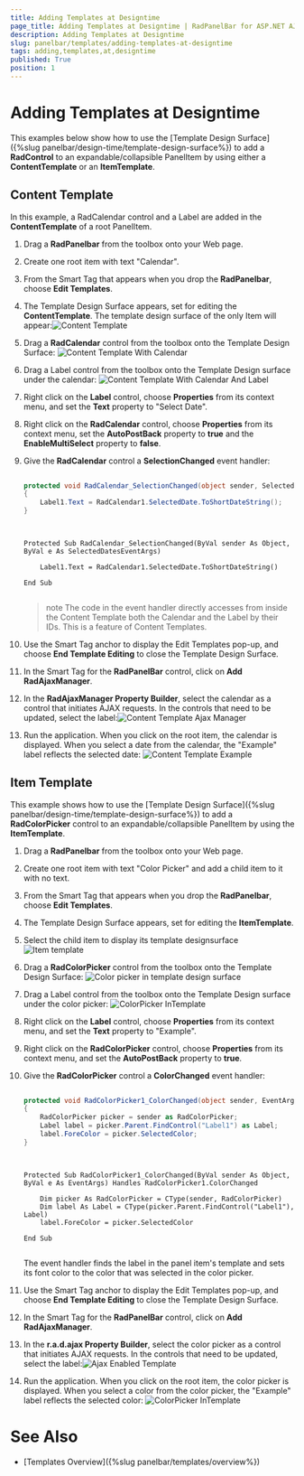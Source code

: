 ```yaml
---
title: Adding Templates at Designtime
page_title: Adding Templates at Designtime | RadPanelBar for ASP.NET AJAX Documentation
description: Adding Templates at Designtime
slug: panelbar/templates/adding-templates-at-designtime
tags: adding,templates,at,designtime
published: True
position: 1
---
```


# Adding Templates at Designtime



This examples below show how to use the [Template Design Surface]({%slug panelbar/design-time/template-design-surface%}) to add a **RadControl** to an expandable/collapsible PanelItem by using either a **ContentTemplate** or an **ItemTemplate**.

## Content Template

In this example, a RadCalendar control and a Label are added in the **ContentTemplate** of a root PanelItem.

1. Drag a **RadPanelbar** from the toolbox onto your Web page.

1. Create one root item with text "Calendar".

1. From the Smart Tag that appears when you drop the **RadPanelbar**, choose **Edit Templates**.

1. The Template Design Surface appears, set for editing the **ContentTemplate**. The template design surface of the only Item will appear:![Content Template](images/panelbar_contenttemplate.png)

1. Drag a **RadCalendar** control from the toolbox onto the Template Design Surface:
	![Content Template With Calendar](images/panelbar_contenttemplatewithcalendar.png)

1. Drag a Label control from the toolbox onto the Template Design surface under the calendar:
	![Content Template With Calendar And Label](images/panelbar_contenttemplatewithcalendarandlabel.png)

1. Right click on the **Label** control, choose **Properties** from its context menu, and set the **Text** property to "Select Date".

1. Right click on the **RadCalendar** control, choose **Properties** from its context menu, set the **AutoPostBack** property to **true** and the **EnableMultiSelect** property to **false**.

1. Give the **RadCalendar** control a **SelectionChanged** event handler:



	````C#
		
	protected void RadCalendar_SelectionChanged(object sender, SelectedDatesEventArgs e) 
	{ 
		Label1.Text = RadCalendar1.SelectedDate.ToShortDateString(); 
	}
		
	````
	````VB.NET
		
	Protected Sub RadCalendar_SelectionChanged(ByVal sender As Object, ByVal e As SelectedDatesEventArgs)

		Label1.Text = RadCalendar1.SelectedDate.ToShortDateString()

	End Sub
		
	````


	>note The code in the event handler directly accesses from inside the Content Template both the Calendar and the Label by their IDs. This is a feature of Content Templates.
	>


1. Use the Smart Tag anchor to display the Edit Templates pop-up, and choose **End Template Editing** to close the Template Design Surface.

1. In the Smart Tag for the **RadPanelBar** control, click on **Add RadAjaxManager**.

1. In the **RadAjaxManager Property Builder**, select the calendar as a control that initiates AJAX requests. In the controls that need to be updated, select the label:![Content Template Ajax Manager](images/panelbar_contenttemplateradajaxmanagerconfig.png)

1. Run the application. When you click on the root item, the calendar is displayed. When you select a date from the calendar, the "Example" label reflects the selected date:
	![Content Template Example](images/panelbar_contenttemplateexample.png)

## Item Template

This example shows how to use the [Template Design Surface]({%slug panelbar/design-time/template-design-surface%}) to add a **RadColorPicker** control to an expandable/collapsible PanelItem by using the **ItemTemplate**.

1. Drag a **RadPanelbar** from the toolbox onto your Web page.

1. Create one root item with text "Color Picker" and add a child item to it with no text.

1. From the Smart Tag that appears when you drop the **RadPanelbar**, choose **Edit Templates**.

1. The Template Design Surface appears, set for editing the **ItemTemplate**.

1. Select the child item to display its template designsurface
	![Item template](images/panelbar_itemtemplate.png)

1. Drag a **RadColorPicker** control from the toolbox onto the Template Design Surface:
	![Color picker in template design surface](images/panelbar_colorpickerintemplate.png)

1. Drag a Label control from the toolbox onto the Template Design surface under the color picker:
	![ColorPicker InTemplate](images/panelbar_templateexample2.png)

1. Right click on the **Label** control, choose **Properties** from its context menu, and set the **Text** property to "Example".

1. Right click on the **RadColorPicker** control, choose **Properties** from its context menu, and set the **AutoPostBack** property to **true**.

1. Give the **RadColorPicker** control a **ColorChanged** event handler: 

	````C#
		
	protected void RadColorPicker1_ColorChanged(object sender, EventArgs e) 
	{ 
		RadColorPicker picker = sender as RadColorPicker; 
		Label label = picker.Parent.FindControl("Label1") as Label; 
		label.ForeColor = picker.SelectedColor; 
	}
		
	````
	````VB.NET
		
	Protected Sub RadColorPicker1_ColorChanged(ByVal sender As Object, ByVal e As EventArgs) Handles RadColorPicker1.ColorChanged

		Dim picker As RadColorPicker = CType(sender, RadColorPicker)
		Dim label As Label = CType(picker.Parent.FindControl("Label1"), Label)
		label.ForeColor = picker.SelectedColor

	End Sub
		
	````

	The event handler finds the label in the panel item's template and sets its font color to the color that was selected in the color picker.

1. Use the Smart Tag anchor to display the Edit Templates pop-up, and choose **End Template Editing** to close the Template Design Surface.

1. In the Smart Tag for the **RadPanelBar** control, click on **Add RadAjaxManager**.

1. In the **r.a.d.ajax Property Builder**, select the color picker as a control that initiates AJAX requests. In the controls that need to be updated, select the label:![Ajax Enabled Template](images/panelbar_ajaxenabletemplate.png)

1. Run the application. When you click on the root item, the color picker is displayed. When you select a color from the color picker, the "Example" label reflects the selected color:
	![ColorPicker InTemplate](images/panelbar_templateexample.png)

# See Also

 * [Templates Overview]({%slug panelbar/templates/overview%})
